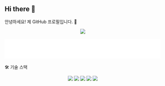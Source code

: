 ## Hi there 👋
안녕하세요! 제 GitHub 프로필입니다. 👋

<!-- animated_header.svg 파일을 중앙에 정렬하여 보여주는 예시입니다. -->

<p align="center">
<a href="#-기술-스택">
  <img src="https://img.shields.io/badge/%EA%B8%B0%EC%88%A0 스택 보러가기-5A67D8?style=for-the-badge"/>
</a>
</p>


<div align="center">
<img src="animated_header.svg" alt="Animated Welcome Header">
</div>

🛠 기술 스택
<p align="center">
<img src="https://img.shields.io/badge/javascript-%2523323330.svg%3Fstyle%3Dfor-the-badge%26logo%3Djavascript%26logoColor%3D%2523F7DF1E"/>
<img src="https://www.google.com/search?q=https://img.shields.io/badge/typescript-%2523007ACC.svg%3Fstyle%3Dfor-the-badge%26logo%3Dtypescript%26logoColor%3Dwhite"/>
<img src="https://www.google.com/url?sa=E&source=gmail&q=https://img.shields.io/badge/react-%2320232a.svg?style=for-the-badge%26logo=react%26logoColor=%2361DAFB"/>
<img src="https://www.google.com/search?q=https://img.shields.io/badge/node.js-6DA55F%3Fstyle%3Dfor-the-badge%26logo%3Dnode.js%26logoColor%3Dwhite"/>
<img src="https://img.shields.io/badge/python-3670A0?style=for-the-badge&logo=python&logoColor=ffdd54"/>
</p>
